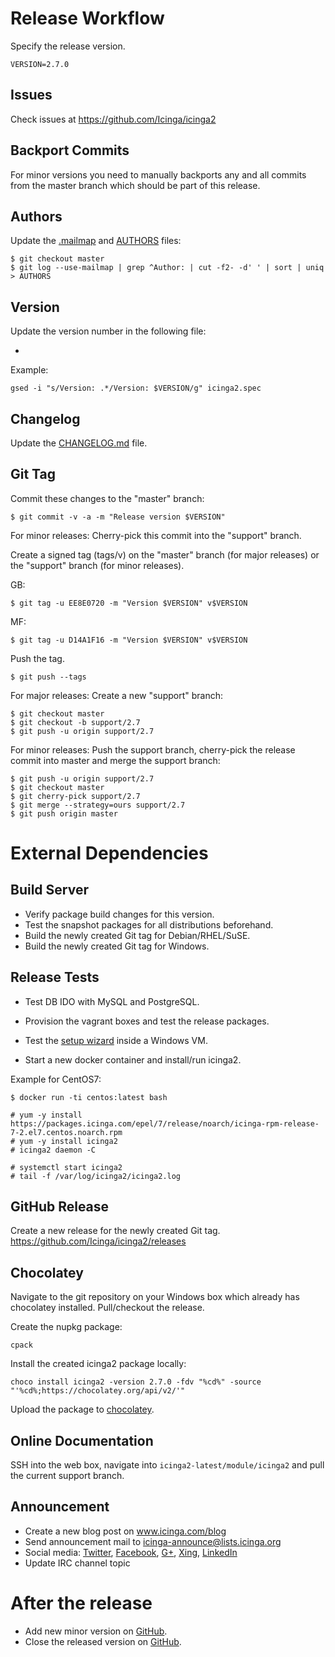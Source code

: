 # Release Workflow

Specify the release version.

    VERSION=2.7.0

## Issues

Check issues at https://github.com/Icinga/icinga2

## Backport Commits

For minor versions you need to manually backports any and all commits from the
master branch which should be part of this release.

## Authors

Update the [.mailmap](.mailmap) and [AUTHORS](AUTHORS) files:

    $ git checkout master
    $ git log --use-mailmap | grep ^Author: | cut -f2- -d' ' | sort | uniq > AUTHORS

## Version

Update the version number in the following file:

* [icinga2.spec]: Version: (.*)

Example:

    gsed -i "s/Version: .*/Version: $VERSION/g" icinga2.spec

## Changelog

Update the [CHANGELOG.md](CHANGELOG.md) file.

## Git Tag

Commit these changes to the "master" branch:

    $ git commit -v -a -m "Release version $VERSION"

For minor releases: Cherry-pick this commit into the "support" branch.

Create a signed tag (tags/v<VERSION>) on the "master" branch (for major
releases) or the "support" branch (for minor releases).

GB:

    $ git tag -u EE8E0720 -m "Version $VERSION" v$VERSION

MF:

    $ git tag -u D14A1F16 -m "Version $VERSION" v$VERSION

Push the tag.

    $ git push --tags

For major releases: Create a new "support" branch:

    $ git checkout master
    $ git checkout -b support/2.7
    $ git push -u origin support/2.7

For minor releases: Push the support branch, cherry-pick the release commit
into master and merge the support branch:

    $ git push -u origin support/2.7
    $ git checkout master
    $ git cherry-pick support/2.7
    $ git merge --strategy=ours support/2.7
    $ git push origin master

# External Dependencies

## Build Server

* Verify package build changes for this version.
* Test the snapshot packages for all distributions beforehand.
* Build the newly created Git tag for Debian/RHEL/SuSE.
* Build the newly created Git tag for Windows.

## Release Tests

* Test DB IDO with MySQL and PostgreSQL.
* Provision the vagrant boxes and test the release packages.
* Test the [setup wizard](https://packages.icinga.com/windows/) inside a Windows VM.

* Start a new docker container and install/run icinga2.

Example for CentOS7:

    $ docker run -ti centos:latest bash

    # yum -y install https://packages.icinga.com/epel/7/release/noarch/icinga-rpm-release-7-2.el7.centos.noarch.rpm
    # yum -y install icinga2
    # icinga2 daemon -C

    # systemctl start icinga2
    # tail -f /var/log/icinga2/icinga2.log

## GitHub Release

Create a new release for the newly created Git tag.
https://github.com/Icinga/icinga2/releases

## Chocolatey

Navigate to the git repository on your Windows box which
already has chocolatey installed. Pull/checkout the release.

Create the nupkg package:

    cpack

Install the created icinga2 package locally:

    choco install icinga2 -version 2.7.0 -fdv "%cd%" -source "'%cd%;https://chocolatey.org/api/v2/'"

Upload the package to [chocolatey](https://chocolatey.org/packages/upload).

## Online Documentation

SSH into the web box, navigate into `icinga2-latest/module/icinga2`
and pull the current support branch.

## Announcement

* Create a new blog post on www.icinga.com/blog
* Send announcement mail to icinga-announce@lists.icinga.org
* Social media: [Twitter](https://twitter.com/icinga), [Facebook](https://www.facebook.com/icinga), [G+](https://plus.google.com/+icinga), [Xing](https://www.xing.com/communities/groups/icinga-da4b-1060043), [LinkedIn](https://www.linkedin.com/groups/Icinga-1921830/about)
* Update IRC channel topic

# After the release

* Add new minor version on [GitHub](https://github.com/Icinga/icinga2/milestones).
* Close the released version on [GitHub](https://github.com/Icinga/icinga2/milestones).
